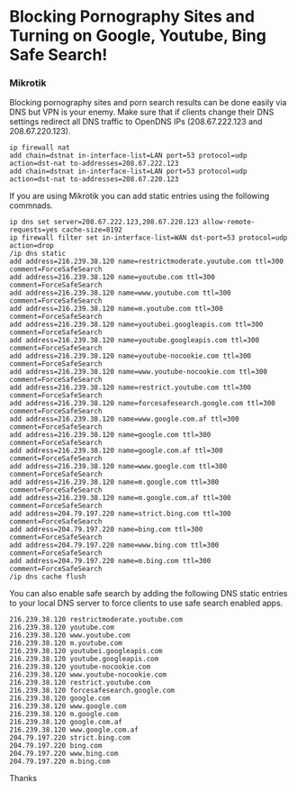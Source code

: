 # Blocking Pornography Sites and Turning on Google, Youtube, Bing Safe Search!

### Mikrotik
Blocking pornography sites and porn search results can be done easily via DNS but VPN is your enemy.
Make sure that if clients change their DNS settings redirect all DNS traffic to OpenDNS IPs (208.67.222.123 and 208.67.220.123).
```
ip firewall nat
add chain=dstnat in-interface-list=LAN port=53 protocol=udp action=dst-nat to-addresses=208.67.222.123
add chain=dstnat in-interface-list=LAN port=53 protocol=udp action=dst-nat to-addresses=208.67.220.123
```
If you are using Mikrotik you can add static entries using the following commnads.
```
ip dns set server=208.67.222.123,208.67.220.123 allow-remote-requests=yes cache-size=8192
ip firewall filter set in-interface-list=WAN dst-port=53 protocol=udp action=drop
/ip dns static
add address=216.239.38.120 name=restrictmoderate.youtube.com ttl=300 comment=ForceSafeSearch
add address=216.239.38.120 name=youtube.com ttl=300 comment=ForceSafeSearch
add address=216.239.38.120 name=www.youtube.com ttl=300 comment=ForceSafeSearch
add address=216.239.38.120 name=m.youtube.com ttl=300 comment=ForceSafeSearch
add address=216.239.38.120 name=youtubei.googleapis.com ttl=300 comment=ForceSafeSearch
add address=216.239.38.120 name=youtube.googleapis.com ttl=300 comment=ForceSafeSearch
add address=216.239.38.120 name=youtube-nocookie.com ttl=300 comment=ForceSafeSearch
add address=216.239.38.120 name=www.youtube-nocookie.com ttl=300 comment=ForceSafeSearch
add address=216.239.38.120 name=restrict.youtube.com ttl=300 comment=ForceSafeSearch
add address=216.239.38.120 name=forcesafesearch.google.com ttl=300 comment=ForceSafeSearch
add address=216.239.38.120 name=www.google.com.af ttl=300 comment=ForceSafeSearch
add address=216.239.38.120 name=google.com ttl=300 comment=ForceSafeSearch
add address=216.239.38.120 name=google.com.af ttl=300 comment=ForceSafeSearch
add address=216.239.38.120 name=www.google.com ttl=300 comment=ForceSafeSearch
add address=216.239.38.120 name=m.google.com ttl=300 comment=ForceSafeSearch
add address=216.239.38.120 name=m.google.com.af ttl=300 comment=ForceSafeSearch
add address=204.79.197.220 name=strict.bing.com ttl=300 comment=ForceSafeSearch
add address=204.79.197.220 name=bing.com ttl=300 comment=ForceSafeSearch
add address=204.79.197.220 name=www.bing.com ttl=300 comment=ForceSafeSearch
add address=204.79.197.220 name=m.bing.com ttl=300 comment=ForceSafeSearch
/ip dns cache flush
```
You can also enable safe search by adding the following DNS static entries to your local DNS server to force clients to use safe search enabled apps.
```
216.239.38.120 restrictmoderate.youtube.com
216.239.38.120 youtube.com
216.239.38.120 www.youtube.com
216.239.38.120 m.youtube.com
216.239.38.120 youtubei.googleapis.com
216.239.38.120 youtube.googleapis.com
216.239.38.120 youtube-nocookie.com
216.239.38.120 www.youtube-nocookie.com
216.239.38.120 restrict.youtube.com
216.239.38.120 forcesafesearch.google.com
216.239.38.120 google.com
216.239.38.120 www.google.com
216.239.38.120 m.google.com
216.239.38.120 google.com.af
216.239.38.120 www.google.com.af
204.79.197.220 strict.bing.com
204.79.197.220 bing.com
204.79.197.220 www.bing.com
204.79.197.220 m.bing.com
```
Thanks
